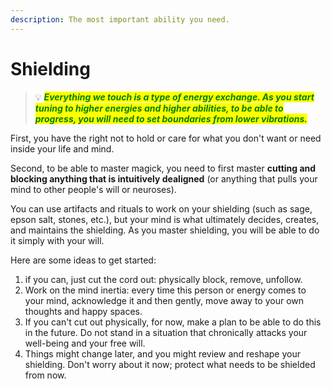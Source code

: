 ```yaml
---
description: The most important ability you need.
---
```


# Shielding

> 💡 _<mark style="color:green;">**Everything we touch is a type of energy exchange. As you start tuning to higher energies and higher abilities, to be able to progress, you will need to set boundaries from lower vibrations.**</mark>_

First, you have the right not to hold or care for what you don't want or need inside your life and mind.&#x20;

Second, to be able to master magick, you need to first master **cutting and blocking anything that is intuitively dealigned** (or anything that pulls your mind to other people's will or neuroses).&#x20;

You can use artifacts and rituals to work on your shielding (such as sage, epson salt, stones, etc.), but your mind is what ultimately decides, creates, and maintains the shielding. As you master shielding, you will be able to do it simply with your will.

Here are some ideas to get started:

1. if you can, just cut the cord out: physically block, remove, unfollow.
2. Work on the mind inertia: every time this person or energy comes to your mind, acknowledge it and then gently, move away to your own thoughts and happy spaces.
3. If you can't cut out physically, for now, make a plan to be able to do this in the future. Do not stand in a situation that chronically attacks your well-being and your free will.
4. Things might change later, and you might review and reshape your shielding. Don't worry about it now; protect what needs to be shielded from now.
